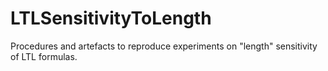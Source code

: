 # LTLSensitivityToLength
Procedures and artefacts to reproduce experiments on "length" sensitivity of LTL formulas.
